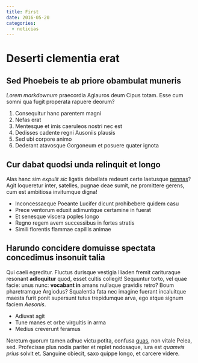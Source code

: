 ```yaml
---
title: First
date: 2016-05-20
categories:
  - noticias
---
```


# Deserti clementia erat

## Sed Phoebeis te ab priore obambulat muneris

_Lorem markdownum_ praecordia Aglauros deum Cipus totam. Esse cum somni qua
fugit properata rapuere deorum?

1. Consequitur hanc parentem magni
2. Nefas erat
3. Mentesque et imis caeruleos nostri nec est
4. Dedisses cadente regni Ausoniis plausis
5. Sed ubi corpore animo
6. Dederant atavosque Gorgoneum et posuere quater ignota

## Cur dabat quodsi unda relinquit et longo

Alas hanc sim _expulit sic_ ligatis debellata redeunt certe laetusque
[pennas](http://aut-potes.com/)? Agit loqueretur inter, satelles, pugnae deae
sumit, ne promittere gerens, cum est ambitiosa invitumque digna!

- Inconcessaeque Poeante Lucifer dicunt prohibebere quidem casu
- Prece ventorum eduxit adimuntque certamine in fuerat
- Et senesque viscera poples longo
- Regno regem avem successibus in fortes stratis
- Simili florentis flammae capillis animae

## Harundo concidere domuisse spectata concedimus insonuit talia

Qui caeli egreditur. Fluctus durisque vestigia Iliaden fremit carituraque
resonant __adloquitur__ quod, esset cultis collegit! Sequuntur torto, vel quae
facie: unus nunc: __vocabant in__ amans nullaque gravidis retro? Boum
pharetramque Argiodus? Squalentia fata nec imagine fuerant incaluitque maesta
furit ponit supersunt tutus trepidumque arva, ego atque signum faciem _Aesonis_.

- Adiuvat agit
- Tune manes et orbe virgultis in arma
- Medius creverunt feramus

Neretum quorum tamen adhuc victu potita, confusa [quas](http://www.habeant.io/),
non vitale Pelea, sed. Profecisse plus nodis pariter et replet nodosaque, iura
est _quamvis prius_ solvit et. Sanguine obiecit, saxo quippe longo, et carcere
videre.
